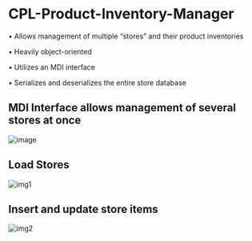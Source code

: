 # CPL-Product-Inventory-Manager

• Allows management of multiple “stores” and their product inventories

• Heavily object-oriented 

• Utilizes an MDI interface

• Serializes and deserializes the entire store database

## MDI Interface allows management of several stores at once

![image](https://user-images.githubusercontent.com/89435676/217406324-08fc43a5-ce7d-4aa9-92ab-53b0fb9ead4f.png)

## Load Stores 

![img1](https://user-images.githubusercontent.com/89435676/217406399-9e1d7842-351f-41d6-915f-9fd7204a890d.PNG)

## Insert and update store items 

![img2](https://user-images.githubusercontent.com/89435676/217406382-f64f0b82-54f8-4da4-a799-07d10cc5e046.PNG)
